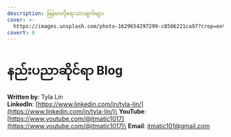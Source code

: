 ```yaml
---
description: မြန်မာလိုရေးသားချက်များ
cover: >-
  https://images.unsplash.com/photo-1629654297299-c8506221ca97?crop=entropy&cs=srgb&fm=jpg&ixid=MnwxOTcwMjR8MHwxfHNlYXJjaHwxfHxsaW51eHxlbnwwfHx8fDE2NDY4MzY0NTY&ixlib=rb-1.2.1&q=85
coverY: 0
---
```


# နည်းပညာဆိုင်ရာ Blog

**Written by**: Tyla Lin\
**LinkedIn**: [https://www.linkedin.com/in/tyla-lin/](https://www.linkedin.com/in/tyla-lin/)\
**YouTube**: [https://www.youtube.com/@itmatic1017](https://www.youtube.com/@itmatic1017)\
**Email**: itmatic101@gmail.com
